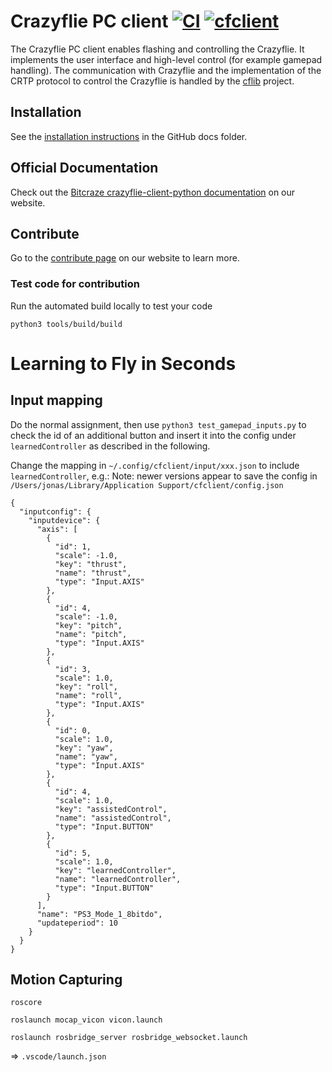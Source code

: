 # Crazyflie PC client [![CI](https://github.com/bitcraze/crazyflie-clients-python/workflows/CI/badge.svg)](https://github.com/bitcraze/crazyflie-clients-python/actions?query=workflow%3ACI) [![cfclient](https://snapcraft.io//cfclient/badge.svg)](https://snapcraft.io/cfclient)


The Crazyflie PC client enables flashing and controlling the Crazyflie.
It implements the user interface and high-level control (for example gamepad handling).
The communication with Crazyflie and the implementation of the CRTP protocol to control the Crazyflie is handled by the [cflib](https://github.com/bitcraze/crazyflie-lib-python) project.

## Installation
See the [installation instructions](docs/installation/install.md) in the GitHub docs folder.

## Official Documentation

Check out the [Bitcraze crazyflie-client-python documentation](https://www.bitcraze.io/documentation/repository/crazyflie-clients-python/master/) on our website.

## Contribute
Go to the [contribute page](https://www.bitcraze.io/contribute/) on our website to learn more.

### Test code for contribution
Run the automated build locally to test your code

	python3 tools/build/build



# Learning to Fly in Seconds

## Input mapping


Do the normal assignment, then use `python3 test_gamepad_inputs.py` to check the id of an additional button and insert it into the config under `learnedController` as described in the following.

Change the mapping in `~/.config/cfclient/input/xxx.json` to include `learnedController`, e.g.:
Note: newer versions appear to save the config in `/Users/jonas/Library/Application Support/cfclient/config.json`

```
{
  "inputconfig": {
    "inputdevice": {
      "axis": [
        {
          "id": 1,
          "scale": -1.0,
          "key": "thrust",
          "name": "thrust",
          "type": "Input.AXIS"
        },
        {
          "id": 4,
          "scale": -1.0,
          "key": "pitch",
          "name": "pitch",
          "type": "Input.AXIS"
        },
        {
          "id": 3,
          "scale": 1.0,
          "key": "roll",
          "name": "roll",
          "type": "Input.AXIS"
        },
        {
          "id": 0,
          "scale": 1.0,
          "key": "yaw",
          "name": "yaw",
          "type": "Input.AXIS"
        },
        {
          "id": 4,
          "scale": 1.0,
          "key": "assistedControl",
          "name": "assistedControl",
          "type": "Input.BUTTON"
        },
        {
          "id": 5,
          "scale": 1.0,
          "key": "learnedController",
          "name": "learnedController",
          "type": "Input.BUTTON"
        }
      ],
      "name": "PS3_Mode_1_8bitdo",
      "updateperiod": 10
    }
  }
}
```

## Motion Capturing

```
roscore
```

```
roslaunch mocap_vicon vicon.launch
```

```
roslaunch rosbridge_server rosbridge_websocket.launch
```


=> `.vscode/launch.json`